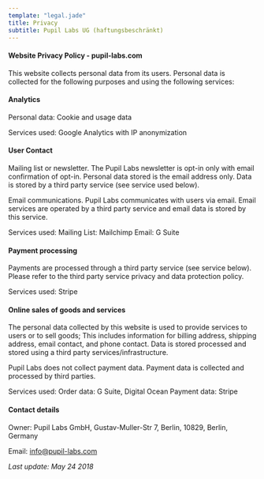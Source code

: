 ```yaml
---
template: "legal.jade"
title: Privacy
subtitle: Pupil Labs UG (haftungsbeschränkt)
---
```


#### **Website Privacy Policy - pupil-labs.com**

This website collects personal data from its users. Personal data is collected for the following purposes and using the following services:

#### **Analytics**

Personal data: Cookie and usage data

Services used: Google Analytics with IP anonymization 

#### **User Contact**

Mailing list or newsletter. The Pupil Labs newsletter is opt-in only with email confirmation of opt-in. Personal data stored is the email address only. Data is stored by a third party service (see service used below). 

Email communications. Pupil Labs communicates with users via email. Email services are operated by a third party service and email data is stored by this service.

Services used:
Mailing List: Mailchimp
Email: G Suite

#### **Payment processing**

Payments are processed through a third party service (see service below). Please refer to the third party service privacy and data protection policy. 

Services used: Stripe

#### **Online sales of goods and services**

The personal data collected by this website is used to provide services to users or to sell goods; This includes information for billing address, shipping address, email contact, and phone contact. Data is stored processed and stored using a third party services/infrastructure.

Pupil Labs does not collect payment data. Payment data is collected and processed by third parties.

Services used: 
Order data: G Suite, Digital Ocean
Payment data: Stripe

#### **Contact details**

Owner: Pupil Labs GmbH, Gustav-Muller-Str 7, Berlin, 10829, Berlin, Germany

Email: info@pupil-labs.com

*Last update: May 24 2018*

